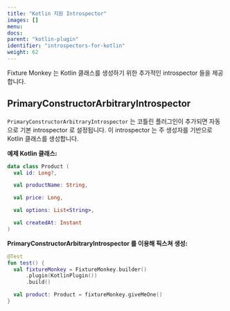 ```yaml
---
title: "Kotlin 지원 Introspector"
images: []
menu:
docs:
parent: "kotlin-plugin"
identifier: "introspectors-for-kotlin"
weight: 62
---
```


Fixture Monkey 는 Kotlin 클래스를 생성하기 위한 추가적인 introspector 들을 제공합니다.

## PrimaryConstructorArbitraryIntrospector

`PrimaryConstructorArbitraryIntrospector` 는 코틀린 플러그인이 추가되면 자동으로 기본 introspector 로 설정됩니다.
이 introspector 는 주 생성자를 기반으로 Kotlin 클래스를 생성합니다.

**예제 Kotlin 클래스:**
```kotlin
data class Product (
  val id: Long?,

  val productName: String,

  val price: Long,

  val options: List<String>,

  val createdAt: Instant
)
```

**PrimaryConstructorArbitraryIntrospector 를 이용해 픽스쳐 생성:**
```kotlin
@Test
fun test() {
  val fixtureMonkey = FixtureMonkey.builder()
      .plugin(KotlinPlugin())
      .build()

  val product: Product = fixtureMonkey.giveMeOne()
}
```
